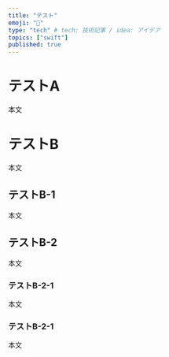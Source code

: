 ```yaml
---
title: "テスト"
emoji: "📑"
type: "tech" # tech: 技術記事 / idea: アイデア
topics: ["swift"]
published: true
---
```


# テストA

本文

# テストB

本文

## テストB-1

本文

## テストB-2

本文

### テストB-2-1

本文

### テストB-2-1

本文